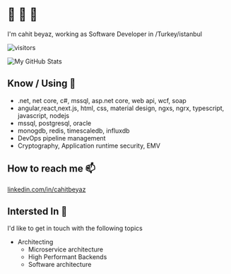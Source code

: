 <!--
**cahitbeyaz/cahitbeyaz** is a ✨ _special_ ✨ repository because its `README.md` (this file) appears on your GitHub profile.

Here are some ideas to get you started:

- 🔭 I’m currently working on ...
- 🌱 I’m currently learning ...
- 👯 I’m looking to collaborate on ...
- 🤔 I’m looking for help with ...
- 💬 Ask me about ...
- 📫 How to reach me: ...
- 😄 Pronouns: ...
- ⚡ Fun fact: ...
-->



# 👋 👋 👋

I'm cahit beyaz, working as Software Developer in /Turkey/istanbul 

![visitors](https://img.shields.io/badge/dynamic/json?color=informational&label=visitor%20count&query=value&url=https%3A%2F%2Fapi.countapi.xyz%2Fhit%2Fcahitbeyaz%2Fgithubreadme)

![My GitHub Stats](https://github-readme-stats.vercel.app/api?username=cahitbeyaz&show_icons=true)

## Know / Using 🧠
- .net, net core, c\#, mssql, asp.net core, web api, wcf, soap
- angular,react,next.js, html, css, material design, ngxs, ngrx, typescript, javascript, nodejs
- mssql, postgresql, oracle
- monogdb, redis, timescaledb, influxdb
- DevOps pipeline management
- Cryptography, Application runtime security, EMV

## How to reach me 📫

[linkedin.com/in/cahitbeyaz](https://www.linkedin.com/in/cahitbeyaz/)

## Intersted In 💬

I'd like to get in touch with the following topics

- Architecting
  - Microservice architecture
  - High Performant Backends
  - Software architecture
